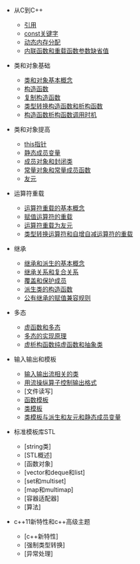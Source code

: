 * 从C到C++
    * [引用](md/引用.md)
    * [const关键字](md/const关键字.md)
    * [动态内存分配](md/动态内存分配.md)
    * [内联函数和重载函数参数缺省值](md/内联函数和重载函数参数缺省值.md)

* 类和对象基础
    * [类和对象基本概念](md/类和对象基本概念.md)
    * [构造函数](md/构造函数.md)
    * [复制构造函数](md/复制构造函数.md)
    * [类型转换构造函数和析构函数](md/类型转换构造函数和析构函数.md)
    * [构造函数析构函数调用时机](md/构造函数析构函数调用时机.md)

* 类和对象提高
    * [this指针](md/this指针.md)
    * [静态成员变量](md/静态成员变量.md)
    * [成员对象和封闭类](md/成员对象和封闭类.md)
    * [常量对象和常量成员函数](md/常量对象和常量成员函数.md)
    * [友元](md/友元.md)
 
* 运算符重载
    * [运算符重载的基本概念](md/运算符重载的基本概念.md)
    * [赋值运算符的重载](md/赋值运算符的重载.md)
    * [运算符重载为友元](md/运算符重载为友元.md)
    * [类型转换运算符和自增自减运算符的重载](md/类型转换运算符和自增自减运算符的重载.md)

* 继承
    * [继承和派生的基本概念](md/继承和派生的基本概念.md)
    * [继承关系和复合关系](md/继承关系和复合关系.md)
    * [覆盖和保护成员](md/覆盖和保护成员.md)
    * [派生类的构造函数](md/派生类的构造函数.md)
    * [公有继承的赋值兼容规则](md/公有继承的赋值兼容规则.md)

* 多态
    * [虚函数和多态](md/虚函数和多态.md)
    * [多态的实现原理](md/多态的实现原理.md)
    * [虚析构函数纯虚函数和抽象类](md/虚析构函数纯虚函数和抽象类.md)
  
* 输入输出和模板
    * [输入输出流相关的类](md/输入输出流相关的类.md)
    * [用流操纵算子控制输出格式](md/用流操纵算子控制输出形式.md)
    * [文件读写]
    * [函数模板](md/函数模板.md)
    * [类模板](md/类模板.md)
    * [类模板与派生和友元和静态成员变量](md/类模板与派生和友元和静态成员变量.md)

* 标准模板库STL
    * [string类]
    * [STL概述]
    * [函数对象]
    * [vector和deque和list]
    * [set和multiset]
    * [map和multimap]
    * [容器适配器]
    * [算法]

* c++11新特性和c++高级主题
    * [c++新特性]
    * [强制类型转换]
    * [异常处理]
